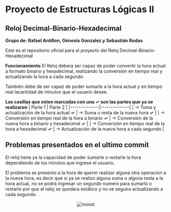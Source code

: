 # Proyecto de Estructuras Lógicas II
## Reloj Decimal-Binario-Hexadecimal

**Grupo de: Rafael Antillon, Génesis Gonzalez y Sebastián Rodas**

Este es el repositorio oficial para el proyecto del 
Reloj Decimal-Binario-Hexadecimal

**Funcionamiento**
El Reloj debera ser capaz de poder convertir la hora actual a formato binario y hexadecimal, realizando la conversión en tiempo real y actualizando la hora a cada segundo.

También debe de ser capaz de poder sumarle a la hora actual y en tiempo real lacantidad de minutos que el usuario desee. 

**Las casillas que esten marcadas con una ✓ son las partes que ya se realizaron**
| Parte 1 | Parte 2 |
|--------------|--------------|
| -> Toma y actualización de la hora actual **✓** | -> Suma o resta de la nueva hora **✓** |
| -> Conversión en tiempo real de la hora a binario **✓** | -> Conversión de la nueva hora a binario y hexadecimal **✓** |
| -> Conversión en tiempo real de la hora a hexadecimal **✓** | -> Actualización de la nueva hora a cada segundo |

## Problemas presentados en el ultimo commit

El reloj tiene ya la capacidad de poder sumarle o restarle la hora dependiendo de los minutos que ingrese el usuario.

El problema se presento a la hora de querer realizar alguna otra operación a la nueva hora, es decir que si ya se realizo alguna suma o alguna resta a la hora actual, no se podrá ingresar un segundo numero para sumarlo o restarlo por que el reloj se quedara estático y no se seguira actualizando a cada segundo.

<p align="center">
    <img src="https://github.com/rafaelantillon/RelojDecimalBin" alt="mood:">
</p>